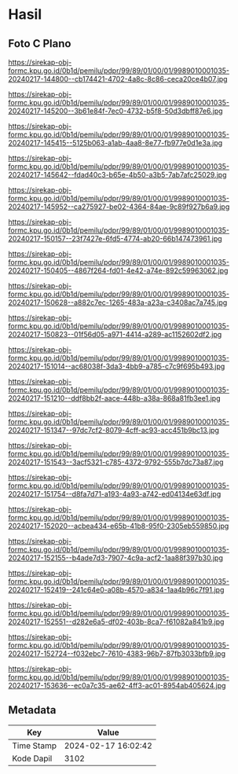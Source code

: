 # Hasil

## Foto C Plano

https://sirekap-obj-formc.kpu.go.id/0b1d/pemilu/pdpr/99/89/01/00/01/9989010001035-20240217-144800--cb174421-4702-4a8c-8c86-ceca20ce4b07.jpg

https://sirekap-obj-formc.kpu.go.id/0b1d/pemilu/pdpr/99/89/01/00/01/9989010001035-20240217-145200--3b61e84f-7ec0-4732-b5f8-50d3dbff87e6.jpg

https://sirekap-obj-formc.kpu.go.id/0b1d/pemilu/pdpr/99/89/01/00/01/9989010001035-20240217-145415--5125b063-a1ab-4aa8-8e77-fb977e0d1e3a.jpg

https://sirekap-obj-formc.kpu.go.id/0b1d/pemilu/pdpr/99/89/01/00/01/9989010001035-20240217-145642--fdad40c3-b65e-4b50-a3b5-7ab7afc25029.jpg

https://sirekap-obj-formc.kpu.go.id/0b1d/pemilu/pdpr/99/89/01/00/01/9989010001035-20240217-145952--ca275927-be02-4364-84ae-9c89f927b6a9.jpg

https://sirekap-obj-formc.kpu.go.id/0b1d/pemilu/pdpr/99/89/01/00/01/9989010001035-20240217-150157--23f7427e-6fd5-4774-ab20-66b147473961.jpg

https://sirekap-obj-formc.kpu.go.id/0b1d/pemilu/pdpr/99/89/01/00/01/9989010001035-20240217-150405--4867f264-fd01-4e42-a74e-892c59963062.jpg

https://sirekap-obj-formc.kpu.go.id/0b1d/pemilu/pdpr/99/89/01/00/01/9989010001035-20240217-150628--a882c7ec-1265-483a-a23a-c3408ac7a745.jpg

https://sirekap-obj-formc.kpu.go.id/0b1d/pemilu/pdpr/99/89/01/00/01/9989010001035-20240217-150823--01f56d05-a971-4414-a289-ac1152602df2.jpg

https://sirekap-obj-formc.kpu.go.id/0b1d/pemilu/pdpr/99/89/01/00/01/9989010001035-20240217-151014--ac68038f-3da3-4bb9-a785-c7c9f695b493.jpg

https://sirekap-obj-formc.kpu.go.id/0b1d/pemilu/pdpr/99/89/01/00/01/9989010001035-20240217-151210--ddf8bb2f-aace-448b-a38a-868a81fb3ee1.jpg

https://sirekap-obj-formc.kpu.go.id/0b1d/pemilu/pdpr/99/89/01/00/01/9989010001035-20240217-151347--97dc7cf2-8079-4cff-ac93-acc451b9bc13.jpg

https://sirekap-obj-formc.kpu.go.id/0b1d/pemilu/pdpr/99/89/01/00/01/9989010001035-20240217-151543--3acf5321-c785-4372-9792-555b7dc73a87.jpg

https://sirekap-obj-formc.kpu.go.id/0b1d/pemilu/pdpr/99/89/01/00/01/9989010001035-20240217-151754--d8fa7d71-a193-4a93-a742-ed04134e63df.jpg

https://sirekap-obj-formc.kpu.go.id/0b1d/pemilu/pdpr/99/89/01/00/01/9989010001035-20240217-152020--acbea434-e65b-41b8-95f0-2305eb559850.jpg

https://sirekap-obj-formc.kpu.go.id/0b1d/pemilu/pdpr/99/89/01/00/01/9989010001035-20240217-152155--b4ade7d3-7907-4c9a-acf2-1aa88f397b30.jpg

https://sirekap-obj-formc.kpu.go.id/0b1d/pemilu/pdpr/99/89/01/00/01/9989010001035-20240217-152419--241c64e0-a08b-4570-a834-1aa4b96c7f91.jpg

https://sirekap-obj-formc.kpu.go.id/0b1d/pemilu/pdpr/99/89/01/00/01/9989010001035-20240217-152551--d282e6a5-df02-403b-8ca7-f61082a841b9.jpg

https://sirekap-obj-formc.kpu.go.id/0b1d/pemilu/pdpr/99/89/01/00/01/9989010001035-20240217-152724--f032ebc7-7610-4383-96b7-87fb3033bfb9.jpg

https://sirekap-obj-formc.kpu.go.id/0b1d/pemilu/pdpr/99/89/01/00/01/9989010001035-20240217-153636--ec0a7c35-ae62-4ff3-ac01-8954ab405624.jpg


## Metadata

| Key        | Value               |
| ---------- | ------------------- |
| Time Stamp | 2024-02-17 16:02:42 |
| Kode Dapil | 3102                |



